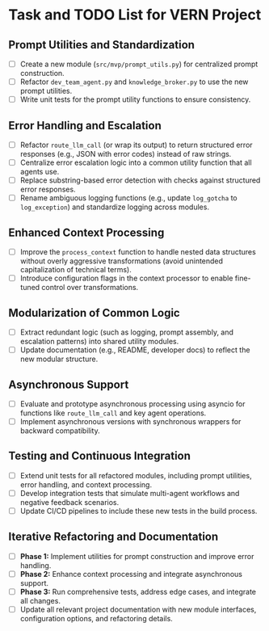 # Task and TODO List for VERN Project

## Prompt Utilities and Standardization
- [ ] Create a new module (`src/mvp/prompt_utils.py`) for centralized prompt construction.
- [ ] Refactor `dev_team_agent.py` and `knowledge_broker.py` to use the new prompt utilities.
- [ ] Write unit tests for the prompt utility functions to ensure consistency.

## Error Handling and Escalation
- [ ] Refactor `route_llm_call` (or wrap its output) to return structured error responses (e.g., JSON with error codes) instead of raw strings.
- [ ] Centralize error escalation logic into a common utility function that all agents use.
- [ ] Replace substring-based error detection with checks against structured error responses.
- [ ] Rename ambiguous logging functions (e.g., update `log_gotcha` to `log_exception`) and standardize logging across modules.

## Enhanced Context Processing
- [ ] Improve the `process_context` function to handle nested data structures without overly aggressive transformations (avoid unintended capitalization of technical terms).
- [ ] Introduce configuration flags in the context processor to enable fine-tuned control over transformations.

## Modularization of Common Logic
- [ ] Extract redundant logic (such as logging, prompt assembly, and escalation patterns) into shared utility modules.
- [ ] Update documentation (e.g., README, developer docs) to reflect the new modular structure.

## Asynchronous Support
- [ ] Evaluate and prototype asynchronous processing using asyncio for functions like `route_llm_call` and key agent operations.
- [ ] Implement asynchronous versions with synchronous wrappers for backward compatibility.

## Testing and Continuous Integration
- [ ] Extend unit tests for all refactored modules, including prompt utilities, error handling, and context processing.
- [ ] Develop integration tests that simulate multi-agent workflows and negative feedback scenarios.
- [ ] Update CI/CD pipelines to include these new tests in the build process.

## Iterative Refactoring and Documentation
- [ ] **Phase 1:** Implement utilities for prompt construction and improve error handling.
- [ ] **Phase 2:** Enhance context processing and integrate asynchronous support.
- [ ] **Phase 3:** Run comprehensive tests, address edge cases, and integrate all changes.
- [ ] Update all relevant project documentation with new module interfaces, configuration options, and refactoring details.
